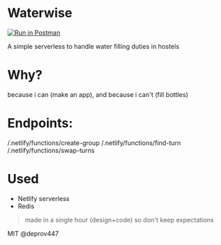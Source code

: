 # Waterwise

[![Run in Postman](https://run.pstmn.io/button.svg)](https://app.getpostman.com/run-collection/16597171-fb704589-c06a-4f50-9865-b189521d3195?action=collection%2Ffork&collection-url=entityId%3D16597171-fb704589-c06a-4f50-9865-b189521d3195%26entityType%3Dcollection%26workspaceId%3D6e50ce40-389c-4585-a4e7-1a8b4697c293)

A simple serverless to handle water filling duties in hostels

# Why?

because i can (make an app), and because i can't (fill bottles)

# Endpoints:

/.netlify/functions/create-group
/.netlify/functions/find-turn
/.netlify/functions/swap-turns

# Used

- Netlify serverless
- Redis

> made in a single hour (design+code) so don't keep expectations

MIT @deprov447
